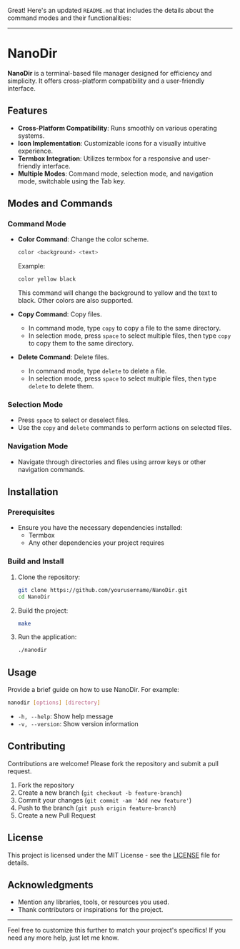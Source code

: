 Great! Here's an updated `README.md` that includes the details about the command modes and their functionalities:

---

# NanoDir

**NanoDir** is a terminal-based file manager designed for efficiency and simplicity. It offers cross-platform compatibility and a user-friendly interface.

## Features

- **Cross-Platform Compatibility**: Runs smoothly on various operating systems.
- **Icon Implementation**: Customizable icons for a visually intuitive experience.
- **Termbox Integration**: Utilizes termbox for a responsive and user-friendly interface.
- **Multiple Modes**: Command mode, selection mode, and navigation mode, switchable using the Tab key.

## Modes and Commands

### Command Mode

- **Color Command**: Change the color scheme.
  ```sh
  color <background> <text>
  ```
  Example:
  ```sh
  color yellow black
  ```
  This command will change the background to yellow and the text to black. Other colors are also supported.

- **Copy Command**: Copy files.
  - In command mode, type `copy` to copy a file to the same directory.
  - In selection mode, press `space` to select multiple files, then type `copy` to copy them to the same directory.

- **Delete Command**: Delete files.
  - In command mode, type `delete` to delete a file.
  - In selection mode, press `space` to select multiple files, then type `delete` to delete them.

### Selection Mode

- Press `space` to select or deselect files.
- Use the `copy` and `delete` commands to perform actions on selected files.

### Navigation Mode

- Navigate through directories and files using arrow keys or other navigation commands.

## Installation

### Prerequisites

- Ensure you have the necessary dependencies installed:
  - Termbox
  - Any other dependencies your project requires

### Build and Install

1. Clone the repository:
    ```sh
    git clone https://github.com/yourusername/NanoDir.git
    cd NanoDir
    ```

2. Build the project:
    ```sh
    make
    ```

3. Run the application:
    ```sh
    ./nanodir
    ```

## Usage

Provide a brief guide on how to use NanoDir. For example:

```sh
nanodir [options] [directory]
```

- `-h, --help`: Show help message
- `-v, --version`: Show version information

## Contributing

Contributions are welcome! Please fork the repository and submit a pull request.

1. Fork the repository
2. Create a new branch (`git checkout -b feature-branch`)
3. Commit your changes (`git commit -am 'Add new feature'`)
4. Push to the branch (`git push origin feature-branch`)
5. Create a new Pull Request

## License

This project is licensed under the MIT License - see the [LICENSE](LICENSE) file for details.

## Acknowledgments

- Mention any libraries, tools, or resources you used.
- Thank contributors or inspirations for the project.

---

Feel free to customize this further to match your project's specifics! If you need any more help, just let me know.
